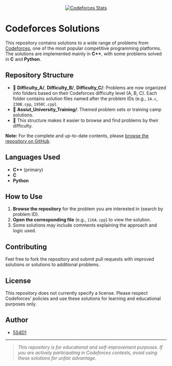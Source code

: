 <p align="center">
  <a href="https://codeforces.com/profile/sheikhsadi86">
    <img src="https://cf.leed.at?id=sheikhsadi86" alt="Codeforces Stats">
  </a>
</p>

# Codeforces Solutions

This repository contains solutions to a wide range of problems from [Codeforces](https://codeforces.com), one of the most popular competitive programming platforms. The solutions are implemented mainly in **C++**, with some problems solved in **C** and **Python**.


## Repository Structure

- 📁 **Difficulty_A/**, **Difficulty_B/**, **Difficulty_C/**: Problems are now organized into folders based on their Codeforces difficulty level (A, B, C). Each folder contains solution files named after the problem IDs (e.g., `1A.c`, `230B.cpp`, `1950C.cpp`).
- 📁 **Assiut_University_Training/**: Themed problem sets or training camp solutions.
- 📝 This structure makes it easier to browse and find problems by their difficulty.

**Note:** For the complete and up-to-date contents, please [browse the repository on GitHub](https://github.com/5S4D1/Codeforces/tree/main).

## Languages Used

- **C++** (primary)
- **C**
- **Python**

## How to Use

1. **Browse the repository** for the problem you are interested in (search by problem ID).
2. **Open the corresponding file** (e.g., `116A.cpp`) to view the solution.
3. Some solutions may include comments explaining the approach and logic used.

## Contributing

Feel free to fork the repository and submit pull requests with improved solutions or solutions to additional problems.

## License

This repository does not currently specify a license. Please respect Codeforces' policies and use these solutions for learning and educational purposes only.

## Author

- [5S4D1](https://github.com/5S4D1)

---

> _This repository is for educational and self-improvement purposes. If you are actively participating in Codeforces contests, avoid using these solutions for unfair advantage._
